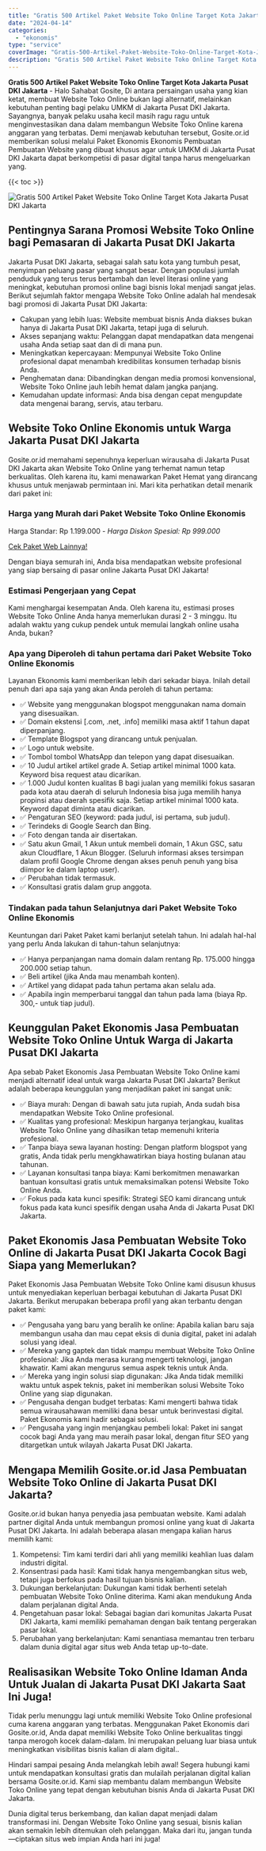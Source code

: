```yaml
---
title: "Gratis 500 Artikel Paket Website Toko Online Target Kota Jakarta Pusat DKI Jakarta"
date: "2024-04-14"
categories: 
  - "ekonomis"
type: "service"
coverImage: "Gratis-500-Artikel-Paket-Website-Toko-Online-Target-Kota-Jakarta-Pusat-DKI-Jakarta.png"
description: "Gratis 500 Artikel Paket Website Toko Online Target Kota Jakarta Pusat DKI Jakarta. Dunia digital terus berkembang, dan kalian dapat menjadi dalam transforma..."
---
```


**Gratis 500 Artikel Paket Website Toko Online Target Kota Jakarta Pusat DKI Jakarta** - Halo Sahabat Gosite, Di antara persaingan usaha yang kian ketat, membuat Website Toko Online bukan lagi alternatif, melainkan kebutuhan penting bagi pelaku UMKM di Jakarta Pusat DKI Jakarta. Sayangnya, banyak pelaku usaha kecil masih ragu ragu untuk menginvestasikan dana dalam membangun Website Toko Online karena anggaran yang terbatas. Demi menjawab kebutuhan tersebut, Gosite.or.id memberikan solusi melalui Paket Ekonomis Ekonomis Pembuatan Pembuatan Website yang dibuat khusus agar untuk UMKM di Jakarta Pusat DKI Jakarta dapat berkompetisi di pasar digital tanpa harus mengeluarkan yang.

{{< toc >}}

![Gratis 500 Artikel Paket Website Toko Online Target Kota Jakarta Pusat DKI Jakarta](/images/ekonomis/Gratis-500-Artikel-Paket-Website-Toko-Online-Target-Kota-Jakarta-Pusat-DKI-Jakarta.png)

## Pentingnya Sarana Promosi Website Toko Online bagi Pemasaran di Jakarta Pusat DKI Jakarta

Jakarta Pusat DKI Jakarta, sebagai salah satu kota yang tumbuh pesat, menyimpan peluang pasar yang sangat besar. Dengan populasi jumlah penduduk yang terus terus bertambah dan level literasi online yang meningkat, kebutuhan promosi online bagi bisnis lokal menjadi sangat jelas. Berikut sejumlah faktor mengapa Website Toko Online adalah hal mendesak bagi promosi di Jakarta Pusat DKI Jakarta:

- Cakupan yang lebih luas: Website membuat bisnis Anda diakses bukan hanya di Jakarta Pusat DKI Jakarta, tetapi juga di seluruh.
- Akses sepanjang waktu: Pelanggan dapat mendapatkan data mengenai usaha Anda setiap saat dan di di mana pun.
- Meningkatkan kepercayaan: Mempunyai Website Toko Online profesional dapat menambah kredibilitas konsumen terhadap bisnis Anda.
- Penghematan dana: Dibandingkan dengan media promosi konvensional, Website Toko Online jauh lebih hemat dalam jangka panjang.
- Kemudahan update informasi: Anda bisa dengan cepat mengupdate data mengenai barang, servis, atau terbaru.

## Website Toko Online Ekonomis untuk Warga Jakarta Pusat DKI Jakarta

Gosite.or.id memahami sepenuhnya keperluan wirausaha di Jakarta Pusat DKI Jakarta akan Website Toko Online yang terhemat namun tetap berkualitas. Oleh karena itu, kami menawarkan Paket Hemat yang dirancang khusus untuk menjawab permintaan ini. Mari kita perhatikan detail menarik dari paket ini:

### Harga yang Murah dari Paket Website Toko Online Ekonomis

<a class="cta-button">Harga Standar: Rp 1.199.000 - <em>Harga Diskon Spesial: Rp 999.000</em></a>

<a href="/jasa-web/" class="cta-button">Cek Paket Web Lainnya!</a>

Dengan biaya semurah ini, Anda bisa mendapatkan website profesional yang siap bersaing di pasar online Jakarta Pusat DKI Jakarta!

### Estimasi Pengerjaan yang Cepat

Kami menghargai kesempatan Anda. Oleh karena itu, estimasi proses Website Toko Online Anda hanya memerlukan durasi 2 - 3 minggu. Itu adalah waktu yang cukup pendek untuk memulai langkah online usaha Anda, bukan?

### Apa yang Diperoleh di tahun pertama dari Paket Website Toko Online Ekonomis

Layanan Ekonomis kami memberikan lebih dari sekadar biaya. Inilah detail penuh dari apa saja yang akan Anda peroleh di tahun pertama:

- ✅ Website yang menggunakan blogspot menggunakan nama domain yang disesuaikan.
- ✅ Domain ekstensi \[.com, .net, .info\] memiliki masa aktif 1 tahun dapat diperpanjang.
- ✅ Template Blogspot yang dirancang untuk penjualan.
- ✅ Logo untuk website.
- ✅ Tombol tombol WhatsApp dan telepon yang dapat disesuaikan.
- ✅ 10 Judul artikel artikel grade A. Setiap artikel minimal 1000 kata. Keyword bisa request atau dicarikan.
- ✅ 1.000 Judul konten kualitas B bagi jualan yang memiliki fokus sasaran pada kota atau daerah di seluruh Indonesia bisa juga memilih hanya propinsi atau daerah spesifik saja. Setiap artikel minimal 1000 kata. Keyword dapat diminta atau dicarikan.
- ✅ Pengaturan SEO (keyword: pada judul, isi pertama, sub judul).
- ✅ Terindeks di Google Search dan Bing.
- ✅ Foto dengan tanda air disertakan.
- ✅ Satu akun Gmail, 1 Akun untuk membeli domain, 1 Akun GSC, satu akun Cloudflare, 1 Akun Blogger. (Seluruh informasi akses tersimpan dalam profil Google Chrome dengan akses penuh penuh yang bisa diimpor ke dalam laptop user).
- ✅ Perubahan tidak termasuk.
- ✅ Konsultasi gratis dalam grup anggota.

### Tindakan pada tahun Selanjutnya dari Paket Website Toko Online Ekonomis

Keuntungan dari Paket Paket kami berlanjut setelah tahun. Ini adalah hal-hal yang perlu Anda lakukan di tahun-tahun selanjutnya:

- ✅ Hanya perpanjangan nama domain dalam rentang Rp. 175.000 hingga 200.000 setiap tahun.
- ✅ Beli artikel (jika Anda mau menambah konten).
- ✅ Artikel yang didapat pada tahun pertama akan selalu ada.
- ✅ Apabila ingin memperbarui tanggal dan tahun pada lama (biaya Rp. 300,- untuk tiap judul).

## Keunggulan Paket Ekonomis Jasa Pembuatan Website Toko Online Untuk Warga di Jakarta Pusat DKI Jakarta

Apa sebab Paket Ekonomis Jasa Pembuatan Website Toko Online kami menjadi alternatif ideal untuk warga Jakarta Pusat DKI Jakarta? Berikut adalah beberapa keunggulan yang menjadikan paket ini sangat unik:

- ✅ Biaya murah: Dengan di bawah satu juta rupiah, Anda sudah bisa mendapatkan Website Toko Online profesional.
- ✅ Kualitas yang profesional: Meskipun harganya terjangkau, kualitas Website Toko Online yang dihasilkan tetap memenuhi kriteria profesional.
- ✅ Tanpa biaya sewa layanan hosting: Dengan platform blogspot yang gratis, Anda tidak perlu mengkhawatirkan biaya hosting bulanan atau tahunan.
- ✅ Layanan konsultasi tanpa biaya: Kami berkomitmen menawarkan bantuan konsultasi gratis untuk memaksimalkan potensi Website Toko Online Anda.
- ✅ Fokus pada kata kunci spesifik: Strategi SEO kami dirancang untuk fokus pada kata kunci spesifik dengan usaha Anda di Jakarta Pusat DKI Jakarta.

## Paket Ekonomis Jasa Pembuatan Website Toko Online di Jakarta Pusat DKI Jakarta Cocok Bagi Siapa yang Memerlukan?

Paket Ekonomis Jasa Pembuatan Website Toko Online kami disusun khusus untuk menyediakan keperluan berbagai kebutuhan di Jakarta Pusat DKI Jakarta. Berikut merupakan beberapa profil yang akan terbantu dengan paket kami:

- ✅ Pengusaha yang baru yang beralih ke online: Apabila kalian baru saja membangun usaha dan mau cepat eksis di dunia digital, paket ini adalah solusi yang ideal.
- ✅ Mereka yang gaptek dan tidak mampu membuat Website Toko Online profesional: Jika Anda merasa kurang mengerti teknologi, jangan khawatir. Kami akan mengurus semua aspek teknis untuk Anda.
- ✅ Mereka yang ingin solusi siap digunakan: Jika Anda tidak memiliki waktu untuk aspek teknis, paket ini memberikan solusi Website Toko Online yang siap digunakan.
- ✅ Pengusaha dengan budget terbatas: Kami mengerti bahwa tidak semua wirausahawan memiliki dana besar untuk berinvestasi digital. Paket Ekonomis kami hadir sebagai solusi.
- ✅ Pengusaha yang ingin menjangkau pembeli lokal: Paket ini sangat cocok bagi Anda yang mau meraih pasar lokal, dengan fitur SEO yang ditargetkan untuk wilayah Jakarta Pusat DKI Jakarta.

## Mengapa Memilih Gosite.or.id Jasa Pembuatan Website Toko Online di Jakarta Pusat DKI Jakarta?

Gosite.or.id bukan hanya penyedia jasa pembuatan website. Kami adalah partner digital Anda untuk membangun promosi online yang kuat di Jakarta Pusat DKI Jakarta. Ini adalah beberapa alasan mengapa kalian harus memilih kami:

1. Kompetensi: Tim kami terdiri dari ahli yang memiliki keahlian luas dalam industri digital.
2. Konsentrasi pada hasil: Kami tidak hanya mengembangkan situs web, tetapi juga berfokus pada hasil tujuan bisnis kalian.
3. Dukungan berkelanjutan: Dukungan kami tidak berhenti setelah pembuatan Website Toko Online diterima. Kami akan mendukung Anda dalam perjalanan digital Anda.
4. Pengetahuan pasar lokal: Sebagai bagian dari komunitas Jakarta Pusat DKI Jakarta, kami memiliki pemahaman dengan baik tentang pergerakan pasar lokal.
5. Perubahan yang berkelanjutan: Kami senantiasa memantau tren terbaru dalam dunia digital agar situs web Anda tetap up-to-date.

## Realisasikan Website Toko Online Idaman Anda Untuk Jualan di Jakarta Pusat DKI Jakarta Saat Ini Juga!

Tidak perlu menunggu lagi untuk memiliki Website Toko Online profesional cuma karena anggaran yang terbatas. Menggunakan Paket Ekonomis dari Gosite.or.id, Anda dapat memiliki Website Toko Online berkualitas tinggi tanpa merogoh kocek dalam-dalam. Ini merupakan peluang luar biasa untuk meningkatkan visibilitas bisnis kalian di alam digital..

Hindari sampai pesaing Anda melangkah lebih awal! Segera hubungi kami untuk mendapatkan konsultasi gratis dan mulailah perjalanan digital kalian bersama Gosite.or.id. Kami siap membantu dalam membangun Website Toko Online yang tepat dengan kebutuhan bisnis Anda di Jakarta Pusat DKI Jakarta.

Dunia digital terus berkembang, dan kalian dapat menjadi dalam transformasi ini. Dengan Website Toko Online yang sesuai, bisnis kalian akan semakin lebih ditemukan oleh pelanggan. Maka dari itu, jangan tunda—ciptakan situs web impian Anda hari ini juga!